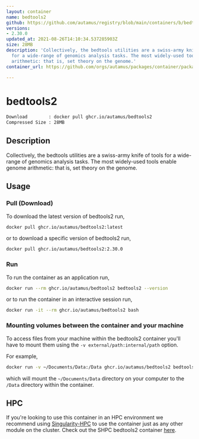 ```yaml
---
layout: container
name: bedtools2
github: https://github.com/autamus/registry/blob/main/containers/b/bedtools2/spack.yaml
versions:
- 2.30.0
updated_at: 2021-08-26T14:10:34.537285903Z
size: 28MB
description: 'Collectively, the bedtools utilities are a swiss-army knife of tools
  for a wide-range of genomics analysis tasks. The most widely-used tools enable genome
  arithmetic: that is, set theory on the genome.'
container_url: https://github.com/orgs/autamus/packages/container/package/bedtools2

---
```

# bedtools2
```bash 
Download        : docker pull ghcr.io/autamus/bedtools2
Compressed Size : 28MB
```

## Description
Collectively, the bedtools utilities are a swiss-army knife of tools for a wide-range of genomics analysis tasks. The most widely-used tools enable genome arithmetic: that is, set theory on the genome.

## Usage
### Pull (Download)
To download the latest version of bedtools2 run,

```bash
docker pull ghcr.io/autamus/bedtools2:latest
```

or to download a specific version of bedtools2 run,

```bash
docker pull ghcr.io/autamus/bedtools2:2.30.0
```
### Run
To run the container as an application run,
```bash
docker run --rm ghcr.io/autamus/bedtools2 bedtools2 --version
```

or to run the container in an interactive session run,
```bash
docker run -it --rm ghcr.io/autamus/bedtools2 bash
```

### Mounting volumes between the container and your machine
To access files from your machine within the bedtools2 container you'll have to mount them using the `-v external/path:internal/path` option.

For example,
```bash
docker run -v ~/Documents/Data:/Data ghcr.io/autamus/bedtools2 bedtools2 /Data/myData.csv
```
which will mount the `~/Documents/Data` directory on your computer to the `/Data` directory within the container.

## HPC
If you're looking to use this container in an HPC environment we recommend using [Singularity-HPC](https://singularity-hpc.readthedocs.io) to use the container just as any other module on the cluster. Check out the SHPC bedtools2 container [here](https://singularityhub.github.io/singularity-hpc/r/ghcr.io-autamus-bedtools2/).